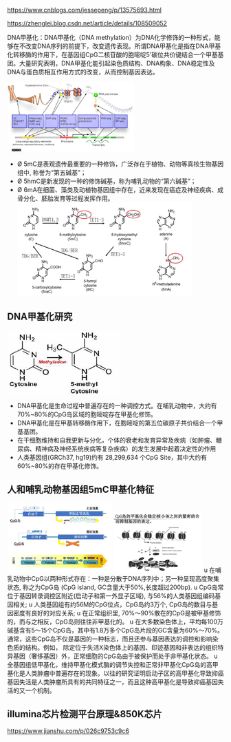 https://www.cnblogs.com/jessepeng/p/13575693.html

https://zhenglei.blog.csdn.net/article/details/108509052


DNA甲基化：DNA甲基化（DNA methylation）为DNA化学修饰的一种形式，能够在不改变DNA序列的前提下，改变遗传表现。所谓DNA甲基化是指在DNA甲基化转移酶的作用下，在基因组CpG二核苷酸的胞嘧啶5'碳位共价键结合一个甲基基团。大量研究表明，DNA甲基化能引起染色质结构、DNA构象、DNA稳定性及DNA与蛋白质相互作用方式的改变，从而控制基因表达。

![](./pics/20220511.jpg)

+ Ø	5mC是表观遗传最重要的一种修饰，广泛存在于植物、动物等真核生物基因组中, 称誉为“第五碱基”；
+ Ø	5hmC是新发现的一种的修饰碱基，称为哺乳动物的“第六碱基”；
+ Ø	6mA在细菌、藻类及动植物基因组中存在，近来发现在癌症及神经疾病、成骨分化、胚胎发育等过程发挥作用。
![](./pics/202205111.png)

## DNA甲基化研究
![](./pics/202205112.png)
+ DNA甲基化是生命过程中普遍存在的一种调控方式。在哺乳动物中，大约有70%~80%的CpG岛区域的胞嘧啶存在甲基化修饰。
+ DNA甲基化是在甲基转移酶作用下，在胞嘧啶的第五位碳原子共价结合一个甲基基团。
+ 在干细胞维持和自我更新与分化，个体的衰老和发育异常及疾病（如肿瘤、糖尿病、精神病及神经系统疾病等复杂疾病）的发生发展中起着决定性的作用
+ 人类基因组(GRCh37, hg19)约有 28,299,634 个CpG Site，其中大约有60%~80%的存在甲基化修饰。

## 人和哺乳动物基因组5mC甲基化特征
![](./pics/202205113.png) ![](./pics/202205114.png)
u	在哺乳动物中CpG以两种形式存在：一种是分散于DNA序列中；另一种呈现高度聚集状态, 称之为CpG岛 (CpG island, GC含量大于50%,长度超过200bp).
u	CpG岛常位于基因转录调控区附近(启动子和第一外显子区域), 与56%的人类基因组编码基因相关;
u	人类基因组有约56M的CpG位点，CpG岛约3万个, CpG岛的数目与基因密度有良好的对应关系;
u	在正常组织里, 70%～90%散在的CpG是被甲基修饰的，而与之相反，CpG岛则往往非甲基化的。
u	在大多数染色体上，平均每100万碱基含有5～15个CpG岛，其中有1.8万多个CpG岛片段的GC含量为60%～70%。通常，这些CpG岛不仅是基因的一种标志，而且还参与基因表达的调控和影响染色质的结构。例如， 除定位于失活X染色体上的基因、印迹基因和非表达的组织特异基因（奢侈基因）外，正常细胞的CpG岛由于被保护而处于非甲基化状态。
u	全基因组低甲基化，维持甲基化模式酶的调节失控和正常非甲基化CpG岛的高甲基化是人类肿瘤中普遍存在的现象。以往的研究证明启动子区的高甲基化导致抑癌基因失活是人类肿瘤所具有的共同特征之一，而且这种高甲基化是导致抑癌基因失活的又一个机制。

##  illumina芯片检测平台原理&850K芯片


https://www.jianshu.com/p/026c9753c9c6